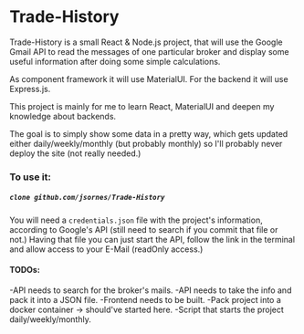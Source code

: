 # Trade-History

Trade-History is a small React & Node.js project, that will use the Google Gmail API to read the messages of one particular broker and display some useful information after doing some simple calculations.

As component framework it will use MaterialUI. For the backend it will use Express.js.

This project is mainly for me to learn React, MaterialUI and deepen my knowledge about backends.

The goal is to simply show some data in a pretty way, which gets updated either daily/weekly/monthly (but probably monthly) so I'll probably never deploy the site (not really needed.)

### To use it:

##### `clone github.com/jsornes/Trade-History`

You will need a `credentials.json` file with the project's information, according to Google's API (still need to search if you commit that file or not.) Having that file you can just start the API, follow the link in the terminal and allow access to your E-Mail (readOnly access.)

#### TODOs:

-API needs to search for the broker's mails.
-API needs to take the info and pack it into a JSON file.
-Frontend needs to be built.
-Pack project into a docker container -> should've started here.
-Script that starts the project daily/weekly/monthly.
